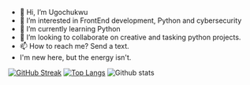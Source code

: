 - 👋 Hi, I’m Ugochukwu
- 👀 I’m interested in FrontEnd development, Python and cybersecurity
- 🌱 I’m currently learning Python
- 💞️ I’m looking to collaborate on creative and tasking python projects.
- 📫 How to reach me? Send a text.
- I'm new here, but the energy isn't.

[![GitHub Streak](https://streak-stats.demolab.com?user=thebasilugo&theme=Javascript-dark&border_radius=50&date_format=j%20M%5B%20Y%5D)](https://git.io/streak-stats)
[![Top Langs](https://github-readme-stats.vercel.app/api/top-langs/?username=thebasilugo&layout=compact&theme=vision-friendly-dark&border_radius=50)](https://github.com/anuraghazra/github-readme-stats)
 ![Github stats](https://github-readme-stats.vercel.app/api?username=thebasilugo&theme=highcontrast&&border_radius=50&show_icons=true&count_private=true)

<!---
thebasilugo/thebasilugo is a ✨ special ✨ repository because its `README.md` (this file) appears on your GitHub profile.
You can click the Preview link to take a look at your changes.
--->
